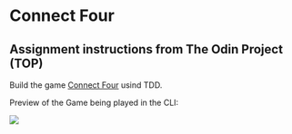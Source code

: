 # Connect Four

## Assignment instructions from The Odin Project (TOP)

Build the game [Connect Four](http://en.wikipedia.org/wiki/Connect_Four) usind TDD.

Preview of the Game being played in the CLI:


<img src="https://github.com/bellitabellota/TOP-Connect-Four-TDD/blob/main/ConnectFour.gif" />



